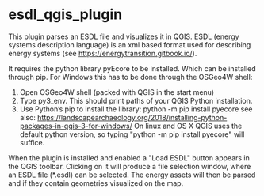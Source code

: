 # esdl_qgis_plugin

This plugin parses an ESDL file and visualizes it in QGIS. ESDL (energy systems description language) is an xml based format used for describing energy systems (see https://energytransition.gitbook.io/).

It requires the python library pyEcore to be installed. Which can be installed through pip. For Windows this has to be done through the OSGeo4W shell: 
1. Open OSGeo4W shell (packed with QGIS in the start menu)
2. Type py3_env. This should print paths of your QGIS Python installation.
3. Use Python’s pip to install the library: python -m pip install pyecore
see also: https://landscapearchaeology.org/2018/installing-python-packages-in-qgis-3-for-windows/
On linux and OS X QGIS uses the default python version, so typing "python -m pip install pyecore" will suffice.

When the plugin is installed and enabled a "Load ESDL" button appears in the QGIS toolbar. Clicking on it will produce a file selection window, where an ESDL file (*.esdl) can be selected. The energy assets will then be parsed and if they contain geometries visualized on the map.
